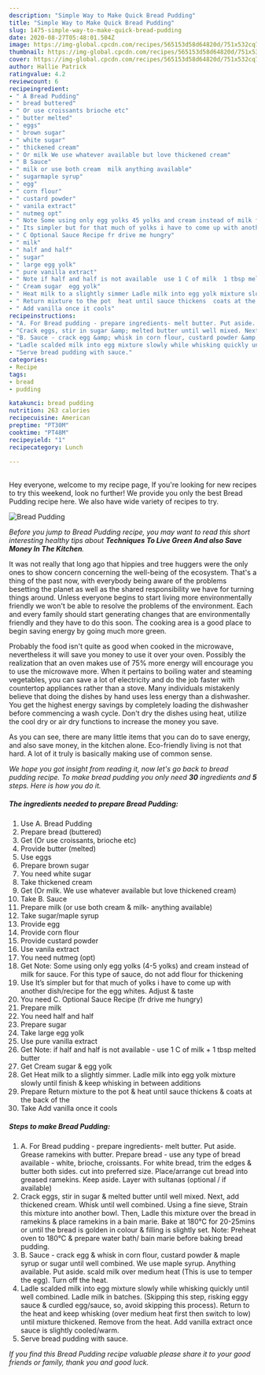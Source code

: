 ```yaml
---
description: "Simple Way to Make Quick Bread Pudding"
title: "Simple Way to Make Quick Bread Pudding"
slug: 1475-simple-way-to-make-quick-bread-pudding
date: 2020-08-27T05:48:01.504Z
image: https://img-global.cpcdn.com/recipes/565153d58d64820d/751x532cq70/bread-pudding-recipe-main-photo.jpg
thumbnail: https://img-global.cpcdn.com/recipes/565153d58d64820d/751x532cq70/bread-pudding-recipe-main-photo.jpg
cover: https://img-global.cpcdn.com/recipes/565153d58d64820d/751x532cq70/bread-pudding-recipe-main-photo.jpg
author: Hallie Patrick
ratingvalue: 4.2
reviewcount: 6
recipeingredient:
- " A Bread Pudding"
- " bread buttered"
- " Or use croissants brioche etc"
- " butter melted"
- " eggs"
- " brown sugar"
- " white sugar"
- " thickened cream"
- " Or milk We use whatever available but love thickened cream"
- " B Sauce"
- " milk or use both cream  milk anything available"
- " sugarmaple syrup"
- " egg"
- " corn flour"
- " custard powder"
- " vanila extract"
- " nutmeg opt"
- " Note Some using only egg yolks 45 yolks and cream instead of milk for sauce For this type of sauce do not add flour for thickening"
- " Its simpler but for that much of yolks i have to come up with another dishrecipe for the egg whites Adjust  taste"
- " C Optional Sauce Recipe fr drive me hungry"
- " milk"
- " half and half"
- " sugar"
- " large egg yolk"
- " pure vanilla extract"
- " Note if half and half is not available  use 1 C of milk  1 tbsp melted butter"
- " Cream sugar  egg yolk"
- " Heat milk to a slightly simmer Ladle milk into egg yolk mixture slowly until finish  keep whisking in between additions"
- " Return mixture to the pot  heat until sauce thickens  coats at the back of the"
- " Add vanilla once it cools"
recipeinstructions:
- "A. For Bread pudding - prepare ingredients- melt butter. Put aside. Grease ramekins with butter. Prepare bread - use any type of bread available - white, brioche, croissants. For white bread, trim the edges &amp; butter both sides. cut into preferred size. Place/arrange cut bread into greased ramekins. Keep aside. Layer with sultanas (optional / if available)"
- "Crack eggs, stir in sugar &amp; melted butter until well mixed. Next, add thickened cream. Whisk until well combined. Using a fine sieve, Strain this mixture into another bowl. Then, Ladle this mixture over the bread in ramekins &amp; place ramekins in a bain marie. Bake at 180°C for 20-25mins or until the bread is golden in colour &amp; filling is slightly set. Note: Preheat oven to 180°C &amp; prepare water bath/ bain marie before baking bread pudding."
- "B. Sauce - crack egg &amp; whisk in corn flour, custard powder &amp; maple syrup or sugar until well combined. We use maple syrup. Anything available. Put aside. scald milk over medium heat (This is use to temper the egg). Turn off the heat."
- "Ladle scalded milk into egg mixture slowly while whisking quickly until well combined. Ladle milk in batches. (Skipping this step, risking eggy sauce &amp; curdled egg/sauce, so, avoid skipping this process). Return to the heat and keep whisking (over medium heat first then switch to low) until mixture thickened. Remove from the heat. Add vanilla extract once sauce is slightly cooled/warm."
- "Serve bread pudding with sauce."
categories:
- Recipe
tags:
- bread
- pudding

katakunci: bread pudding 
nutrition: 263 calories
recipecuisine: American
preptime: "PT30M"
cooktime: "PT48M"
recipeyield: "1"
recipecategory: Lunch

---
```

<br>
Hey everyone, welcome to my recipe page, If you're looking for new recipes to try this weekend, look no further! We provide you only the best Bread Pudding recipe here. We also have wide variety of recipes to try.
<br>


![Bread Pudding](https://img-global.cpcdn.com/recipes/565153d58d64820d/751x532cq70/bread-pudding-recipe-main-photo.jpg)

<i>Before you jump to Bread Pudding recipe, you may want to read this short interesting healthy tips about 
<strong>Techniques To Live Green And also Save Money In The Kitchen</strong>.</i>
</br>

It was not really that long ago that hippies and tree huggers were the only ones to show concern concerning the well-being of the ecosystem. That's a thing of the past now, with everybody being aware of the problems besetting the planet as well as the shared responsibility we have for turning things around. Unless everyone begins to start living more environmentally friendly we won't be able to resolve the problems of the environment. Each and every family should start generating changes that are environmentally friendly and they have to do this soon. The cooking area is a good place to begin saving energy by going much more green.

Probably the food isn't quite as good when cooked in the microwave, nevertheless it will save you money to use it over your oven. Possibly the realization that an oven makes use of 75% more energy will encourage you to use the microwave more. When it pertains to boiling water and steaming vegetables, you can save a lot of electricity and do the job faster with countertop appliances rather than a stove. Many individuals mistakenly believe that doing the dishes by hand uses less energy than a dishwasher. You get the highest energy savings by completely loading the dishwasher before commencing a wash cycle. Don't dry the dishes using heat, utilize the cool dry or air dry functions to increase the money you save.

As you can see, there are many little items that you can do to save energy, and also save money, in the kitchen alone. Eco-friendly living is not that hard. A lot of it truly is basically making use of common sense.


<i>We hope you got insight from reading it, now let's go back to bread pudding recipe. To make bread pudding you only need <strong>30</strong> ingredients and <strong>5</strong> steps. Here is how you do it.
</i>

##### The ingredients needed to prepare Bread Pudding:

1. Use  A. Bread Pudding
1. Prepare  bread (buttered)
1. Get  (Or use croissants, brioche etc)
1. Provide  butter (melted)
1. Use  eggs
1. Prepare  brown sugar
1. You need  white sugar
1. Take  thickened cream
1. Get  (Or milk. We use whatever available but love thickened cream)
1. Take  B. Sauce
1. Prepare  milk (or use both cream &amp; milk- anything available)
1. Take  sugar/maple syrup
1. Provide  egg
1. Provide  corn flour
1. Provide  custard powder
1. Use  vanila extract
1. You need  nutmeg (opt)
1. Get  Note: Some using only egg yolks (4-5 yolks) and cream instead of milk for sauce. For this type of sauce, do not add flour for thickening
1. Use  It’s simpler but for that much of yolks i have to come up with another dish/recipe for the egg whites. Adjust &amp; taste
1. You need  C. Optional Sauce Recipe (fr drive me hungry)
1. Prepare  milk
1. You need  half and half
1. Prepare  sugar
1. Take  large egg yolk
1. Use  pure vanilla extract
1. Get  Note: if half and half is not available - use 1 C of milk + 1 tbsp melted butter
1. Get  Cream sugar &amp; egg yolk
1. Get  Heat milk to a slightly simmer. Ladle milk into egg yolk mixture slowly until finish &amp; keep whisking in between additions
1. Prepare  Return mixture to the pot &amp; heat until sauce thickens &amp; coats at the back of the
1. Take  Add vanilla once it cools


##### Steps to make Bread Pudding:

1. A. For Bread pudding - prepare ingredients- melt butter. Put aside. Grease ramekins with butter. Prepare bread - use any type of bread available - white, brioche, croissants. For white bread, trim the edges &amp; butter both sides. cut into preferred size. Place/arrange cut bread into greased ramekins. Keep aside. Layer with sultanas (optional / if available)
1. Crack eggs, stir in sugar &amp; melted butter until well mixed. Next, add thickened cream. Whisk until well combined. Using a fine sieve, Strain this mixture into another bowl. Then, Ladle this mixture over the bread in ramekins &amp; place ramekins in a bain marie. Bake at 180°C for 20-25mins or until the bread is golden in colour &amp; filling is slightly set. Note: Preheat oven to 180°C &amp; prepare water bath/ bain marie before baking bread pudding.
1. B. Sauce - crack egg &amp; whisk in corn flour, custard powder &amp; maple syrup or sugar until well combined. We use maple syrup. Anything available. Put aside. scald milk over medium heat (This is use to temper the egg). Turn off the heat.
1. Ladle scalded milk into egg mixture slowly while whisking quickly until well combined. Ladle milk in batches. (Skipping this step, risking eggy sauce &amp; curdled egg/sauce, so, avoid skipping this process). Return to the heat and keep whisking (over medium heat first then switch to low) until mixture thickened. Remove from the heat. Add vanilla extract once sauce is slightly cooled/warm.
1. Serve bread pudding with sauce.


<i>If you find this Bread Pudding recipe valuable please share it to your good friends or family, thank you and good luck.</i>

